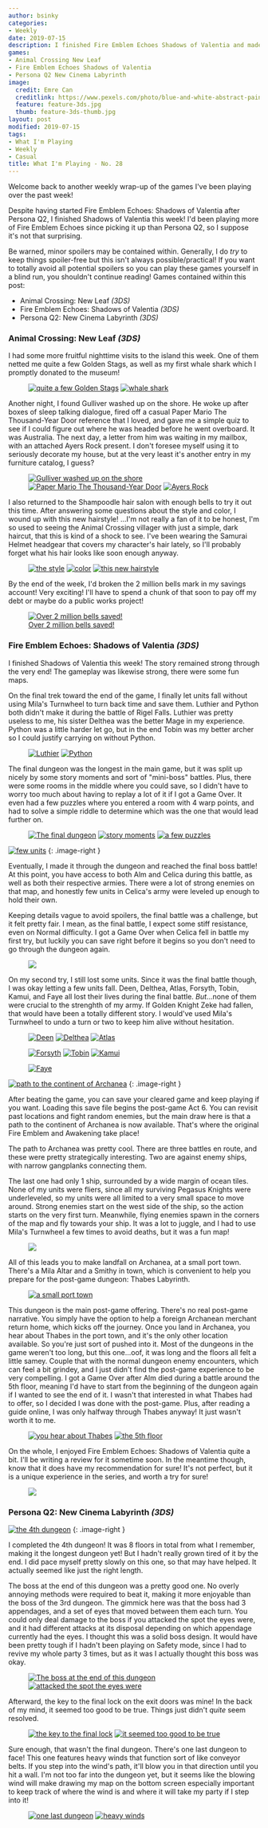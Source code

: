 ```yaml
---
author: bsinky
categories:
- Weekly
date: 2019-07-15
description: I finished Fire Emblem Echoes Shadows of Valentia and made more PQ2 progress!
games:
- Animal Crossing New Leaf
- Fire Emblem Echoes Shadows of Valentia
- Persona Q2 New Cinema Labyrinth
image:
  credit: Emre Can
  creditlink: https://www.pexels.com/photo/blue-and-white-abstract-painting-2110951/
  feature: feature-3ds.jpg
  thumb: feature-3ds-thumb.jpg
layout: post
modified: 2019-07-15
tags:
- What I'm Playing
- Weekly
- Casual
title: What I'm Playing - No. 28
---
```


Welcome back to another weekly wrap-up of the games I've been playing over the
past week!

Despite having started Fire Emblem Echoes: Shadows of Valentia after Persona Q2,
I finished Shadows of Valentia this week! I'd been playing more of Fire Emblem
Echoes since picking it up than Persona Q2, so I suppose it's not that
surprising.

Be warned, minor spoilers may be contained within. Generally, I do *try* to keep
things spoiler-free but this isn't always possible/practical! If you want to
totally avoid all potential spoilers so you can play these games yourself in a
blind run, you shouldn't continue reading! Games contained within this post:

 - Animal Crossing: New Leaf *(3DS)*
 - Fire Emblem Echoes: Shadows of Valentia *(3DS)*
 - Persona Q2: New Cinema Labyrinth *(3DS)*

<!--more-->

### Animal Crossing: New Leaf *(3DS)*

I had some more fruitful nighttime visits to the island this week. One of them
netted me quite a few Golden Stags, as well as my first whale shark which I
promptly donated to the museum!

<figure class="third center">
    <a href="https://i.imgur.com/G7zmamq.png"><img src="https://i.imgur.com/G7zmamqm.png" alt="quite a few Golden Stags"/></a>
    <a href="https://i.imgur.com/LUEsCx9.png"><img src="https://i.imgur.com/LUEsCx9m.png" alt="whale shark"/></a>
</figure>

Another night, I found Gulliver washed up on the shore. He woke up after boxes
of sleep talking dialogue, fired off a casual Paper Mario The Thousand-Year Door
reference that I loved, and gave me a simple quiz to see if I could figure out
where he was headed before he went overboard. It was Australia. The next day, a
letter from him was waiting in my mailbox, with an attached Ayers Rock present.
I don't foresee myself using it to seriously decorate my house, but at the very
least it's another entry in my furniture catalog, I guess?

<figure class="third">
    <a href="https://i.imgur.com/PRXWtbl.png"><img src="https://i.imgur.com/PRXWtblm.png" alt="Gulliver washed up on the shore"/></a>
    <a href="https://i.imgur.com/FJ05uBF.png"><img src="https://i.imgur.com/FJ05uBFm.png" alt="Paper Mario The Thousand-Year Door"/></a>
    <a href="https://i.imgur.com/AE6AEgW.png"><img src="https://i.imgur.com/AE6AEgWm.png" alt="Ayers Rock"/></a>
</figure>

I also returned to the Shampoodle hair salon with enough bells to try it out
this time. After answering some questions about the style and color, I wound up
with this new hairstyle! ...I'm not really a fan of it to be honest, I'm so used
to seeing the Animal Crossing villager with just a simple, dark haircut, that
this is kind of a shock to see. I've been wearing the Samurai Helmet headgear
that covers my character's hair lately, so I'll probably forget what his hair
looks like soon enough anyway.

<figure class="third">
    <a href="https://i.imgur.com/w6dEcFR.png"><img src="https://i.imgur.com/w6dEcFRm.png" alt="the style"/></a>
    <a href="https://i.imgur.com/FVVPwPG.png"><img src="https://i.imgur.com/FVVPwPGm.png" alt="color"/></a>
    <a href="https://i.imgur.com/6SEI8PL.png"><img src="https://i.imgur.com/6SEI8PLm.png" alt="this new hairstyle"/></a>
</figure>

By the end of the week, I'd broken the 2 million bells mark in my savings
account! Very exciting! I'll have to spend a chunk of that soon to pay off my
debt or maybe do a public works project!

<figure class="half center">
    <a href="https://i.imgur.com/3wv0MFd.png"><img src="https://i.imgur.com/3wv0MFdm.png" alt="Over 2 million bells saved!"/>
        <figcaption>Over 2 million bells saved!</figcaption>
    </a>
</figure>

### Fire Emblem Echoes: Shadows of Valentia *(3DS)*

I finished Shadows of Valentia this week! The story remained strong through the
very end! The gameplay was likewise strong, there were some fun maps.

On the final trek toward the end of the game, I finally let units fall without
using Mila's Turnwheel to turn back time and save them. Luthier and Python both
didn't make it during the battle of Rigel Falls. Luthier was pretty useless to
me, his sister Delthea was the better Mage in my experience. Python was a little
harder let go, but in the end Tobin was my better archer so I could justify
carrying on without Python.

<figure class="third center">
    <a href="https://i.imgur.com/QKgSrBf.png"><img src="https://i.imgur.com/QKgSrBfm.png" alt="Luthier"/></a>
    <a href="https://i.imgur.com/d2MbA6i.png"><img src="https://i.imgur.com/d2MbA6im.png" alt="Python"/></a>
</figure>

The final dungeon was the longest in the main game, but it was split up nicely
by some story moments and sort of "mini-boss" battles. Plus, there were some
rooms in the middle where you could save, so I didn't have to worry too much
about having to replay a lot of it if I got a Game Over. It even had a few
puzzles where you entered a room with 4 warp points, and had to solve a simple
riddle to determine which was the one that would lead further on.

<figure class="third">
    <a href="https://i.imgur.com/Oro6LEE.png"><img src="https://i.imgur.com/Oro6LEEm.png" alt="The final dungeon"/></a>
    <a href="https://i.imgur.com/i0RrKZ7.png"><img src="https://i.imgur.com/i0RrKZ7m.png" alt="story moments"/></a>
    <a href="https://i.imgur.com/GO0W2xG.png"><img src="https://i.imgur.com/GO0W2xGm.png" alt="a few puzzles"/></a>
</figure>

[![few units](https://i.imgur.com/tu6cRogm.png)](https://i.imgur.com/tu6cRog.png)
{: .image-right }

Eventually, I made it through the dungeon and reached the final boss battle! At
this point, you have access to both Alm and Celica during this battle, as well
as both their respective armies. There were a lot of strong enemies on that map,
and honestly few units in Celica's army were leveled up enough to hold their
own.

Keeping details vague to avoid spoilers, the final battle was a challenge, but
it felt pretty fair. I mean, as the final battle, I expect some stiff
resistance, even on Normal difficulty. I got a Game Over when Celica fell in
battle my first try, but luckily you can save right before it begins so you
don't need to go through the dungeon again.

<figure class="third center">
    <a href="https://i.imgur.com/BD5W6jI.png"><img src="https://i.imgur.com/BD5W6jIm.png"/></a>
</figure>

On my second try, I still lost some units. Since it was the final battle though,
I was okay letting a few units fall. Deen, Delthea, Atlas, Forsyth, Tobin,
Kamui, and Faye all lost their lives during the final battle. *But*...none of
them were crucial to the strenghth of my army. If Golden Knight Zeke had fallen,
that would have been a totally different story. I would've used Mila's Turnwheel
to undo a turn or two to keep him alive without hesitation.

<figure class="third">
    <a href="https://i.imgur.com/Zpex5F8.png"><img src="https://i.imgur.com/Zpex5F8m.png" alt="Deen"/></a>
    <a href="https://i.imgur.com/4mpnT0u.png"><img src="https://i.imgur.com/4mpnT0um.png" alt="Delthea"/></a>
    <a href="https://i.imgur.com/7kaycEd.png"><img src="https://i.imgur.com/7kaycEdm.png" alt="Atlas"/></a>
</figure>
<figure class="third">
    <a href="https://i.imgur.com/z09cuGr.png"><img src="https://i.imgur.com/z09cuGrm.png" alt="Forsyth"/></a>
    <a href="https://i.imgur.com/L6vmPbp.png"><img src="https://i.imgur.com/L6vmPbpm.png" alt="Tobin"/></a>
    <a href="https://i.imgur.com/EXqAv55.png"><img src="https://i.imgur.com/EXqAv55m.png" alt="Kamui"/></a>
</figure>
<figure class="third center">
    <a href="https://i.imgur.com/2ZqtLNs.png"><img src="https://i.imgur.com/2ZqtLNsm.png" alt="Faye"/></a>
</figure>

[![path to the continent of Archanea](https://i.imgur.com/uCwRyJMm.png)](https://i.imgur.com/uCwRyJM.png)
{: .image-right }

After beating the game, you can save your cleared game and keep playing if you
want. Loading this save file begins the post-game Act 6. You can revisit past
locations and fight random enemies, but the main draw here is that a path to the
continent of Archanea is now available. That's where the original Fire Emblem
and Awakening take place!

The path to Archanea was pretty cool. There are three battles en route, and
these were pretty strategically interesting. Two are against enemy ships, with
narrow gangplanks connecting them.

The last one had only 1 ship, surrounded by a wide margin of ocean tiles. None
of my units were fliers, since all my surviving Pegasus Knights were
underleveled, so my units were all limited to a very small space to move around.
Strong enemies start on the west side of the ship, so the action starts on the
very first turn. Meanwhile, flying enemies spawn in the corners of the map and
fly towards your ship. It was a lot to juggle, and I had to use Mila's Turnwheel
a few times to avoid deaths, but it was a fun map!

<figure class="third center">
    <a href="https://i.imgur.com/RMnMFBu.png"><img src="https://i.imgur.com/RMnMFBum.png"/></a>
</figure>

All of this leads you to make landfall on Archanea, at a small port town.
There's a Mila Altar and a Smithy in town, which is convenient to help you
prepare for the post-game dungeon: Thabes Labyrinth.

<figure class="third center">
    <a href="https://i.imgur.com/DOjnlIk.png"><img src="https://i.imgur.com/DOjnlIkm.png" alt="a small port town"/>
    </a>
</figure>

This dungeon is the main post-game offering. There's no real post-game
narrative. You simply have the option to help a foreign Archanean merchant
return home, which kicks off the journey. Once you land in Archanea, you hear
about Thabes in the port town, and it's the only other location available. So
you're just sort of pushed into it. Most of the dungeons in the game weren't too
long, but this one...oof, it was long and the floors all felt a little samey.
Couple that with the normal dungeon enemy encounters, which can feel a bit
grindey, and I just didn't find the post-game experience to be very compelling.
I got a Game Over after Alm died during a battle around the 5th floor, meaning
I'd have to start from the beginning of the dungeon again if I wanted to see the
end of it. I wasn't that interested in what Thabes had to offer, so I decided I
was done with the post-game. Plus, after reading a guide online, I was only
halfway through Thabes anyway! It just wasn't worth it to me.

<figure class="third center">
    <a href="https://i.imgur.com/LwkjHAi.png"><img src="https://i.imgur.com/LwkjHAim.png" alt="you hear about Thabes"/></a>
    <a href="https://i.imgur.com/OCTkA8F.png"><img src="https://i.imgur.com/OCTkA8Fm.png" alt="the 5th floor"/></a>
</figure>

On the whole, I enjoyed Fire Emblem Echoes: Shadows of Valentia quite a bit.
I'll be writing a review for it sometime soon. In the meantime though, know that
it does have my recommendation for sure! It's not perfect, but it is a unique
experience in the series, and worth a try for sure!

<figure class="third center">
    <a href="https://i.imgur.com/5AI05Df.png"><img src="https://i.imgur.com/5AI05Dfm.png"/></a>
</figure>

### Persona Q2: New Cinema Labyrinth *(3DS)*

[![the 4th dungeon](https://i.imgur.com/vX0UNjim.png)](https://i.imgur.com/vX0UNji.png)
{: .image-right }

I completed the 4th dungeon! It was 8 floors in total from what I remember,
making it the longest dungeon yet! But I hadn't really grown tired of it by the
end. I did pace myself pretty slowly on this one, so that may have helped. It
actually seemed like just the right length.

The boss at the end of this dungeon was a pretty good one. No overly annoying
methods were required to beat it, making it more enjoyable than the boss of the
3rd dungeon. The gimmick here was that the boss had 3 appendages, and a set of
eyes that moved between them each turn. You could only deal damage to the boss
if you attacked the spot the eyes were, and it had different attacks at its
disposal depending on which appendage currently had the eyes. I thought this was
a solid boss design. It would have been pretty tough if I hadn't been playing on
Safety mode, since I had to revive my whole party 3 times, but as it was I
actually thought this boss was okay.

<figure class="half">
    <a href="https://i.imgur.com/FPbEX2O.png"><img src="https://i.imgur.com/FPbEX2Om.png" alt="The boss at the end of this dungeon"/></a>
    <a href="https://i.imgur.com/oC1nbp7.png"><img src="https://i.imgur.com/oC1nbp7m.png" alt="attacked the spot the eyes were"/></a>
</figure>

Afterward, the key to the final lock on the exit doors was mine! In the back of
my mind, it seemed too good to be true. Things just didn't *quite* seem
resolved.

<figure class="half">
    <a href="https://i.imgur.com/KH2aKYW.png"><img src="https://i.imgur.com/KH2aKYWm.png" alt="the key to the final lock"/></a>
    <a href="https://i.imgur.com/37eOFu5.png"><img src="https://i.imgur.com/37eOFu5m.png" alt="it seemed too good to be true"/></a>
</figure>

Sure enough, that wasn't the final dungeon. There's one last dungeon to face!
This one features heavy winds that function sort of like conveyor belts. If you
step into the wind's path, it'll blow you in that direction until you hit a
wall. I'm not too far into the dungeon yet, but it seems like the blowing wind
will make drawing my map on the bottom screen especially important to keep track
of where the wind is and where it will take my party if I step into it!

<figure class="half">
    <a href="https://i.imgur.com/ctOXOTu.png"><img src="https://i.imgur.com/ctOXOTum.png" alt="one last dungeon"/></a>
    <a href="https://i.imgur.com/4kMX6rN.png"><img src="https://i.imgur.com/4kMX6rNm.png" alt="heavy winds"/></a>
</figure>